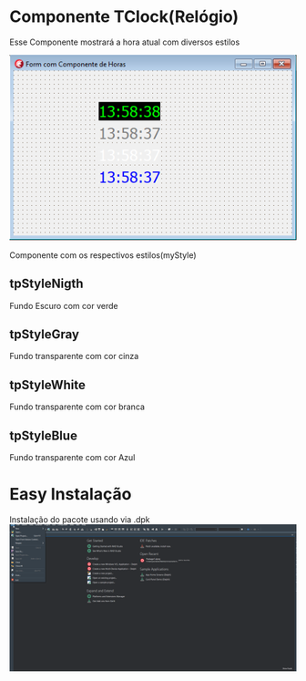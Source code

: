 # Componente TClock(Relógio)
Esse Componente mostrará a hora atual com diversos estilos


![Screenshot](/ScreenshotClock.png)

Componente com os respectivos estilos(myStyle) 

## tpStyleNigth 
 Fundo Escuro com cor verde

## tpStyleGray 
 Fundo transparente com cor cinza

## tpStyleWhite 
 Fundo transparente com cor branca

## tpStyleBlue 
 Fundo transparente com cor Azul

# Easy Instalação

Instalação do pacote usando via .dpk
![Screenshot](/instalacaoDPk.gif)
